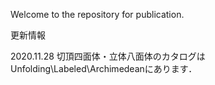 Welcome to the repository for publication.

更新情報

2020.11.28 切頂四面体・立体八面体のカタログはUnfolding\Labeled\Archimedeanにあります．
